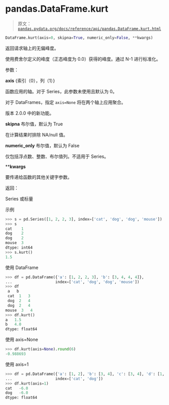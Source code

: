 # pandas.DataFrame.kurt

> 原文：[`pandas.pydata.org/docs/reference/api/pandas.DataFrame.kurt.html`](https://pandas.pydata.org/docs/reference/api/pandas.DataFrame.kurt.html)

```py
DataFrame.kurt(axis=0, skipna=True, numeric_only=False, **kwargs)
```

返回请求轴上的无偏峰度。

使用费舍尔定义的峰度（正态峰度为 0.0）获得的峰度。通过 N-1 进行标准化。

参数：

**axis** {索引（0），列（1）}

函数应用的轴。对于 Series，此参数未使用且默认为 0。

对于 DataFrames，指定 `axis=None` 将在两个轴上应用聚合。

版本 2.0.0 中的新功能。

**skipna** 布尔值，默认为 True

在计算结果时排除 NA/null 值。

**numeric_only** 布尔值，默认为 False

仅包括浮点数、整数、布尔值列。不适用于 Series。

****kwargs**

要传递给函数的其他关键字参数。

返回：

Series 或标量

示例

```py
>>> s = pd.Series([1, 2, 2, 3], index=['cat', 'dog', 'dog', 'mouse'])
>>> s
cat    1
dog    2
dog    2
mouse  3
dtype: int64
>>> s.kurt()
1.5 
```

使用 DataFrame

```py
>>> df = pd.DataFrame({'a': [1, 2, 2, 3], 'b': [3, 4, 4, 4]},
...                   index=['cat', 'dog', 'dog', 'mouse'])
>>> df
 a   b
 cat  1   3
 dog  2   4
 dog  2   4
mouse  3   4
>>> df.kurt()
a   1.5
b   4.0
dtype: float64 
```

使用 axis=None

```py
>>> df.kurt(axis=None).round(6)
-0.988693 
```

使用 axis=1

```py
>>> df = pd.DataFrame({'a': [1, 2], 'b': [3, 4], 'c': [3, 4], 'd': [1, 2]},
...                   index=['cat', 'dog'])
>>> df.kurt(axis=1)
cat   -6.0
dog   -6.0
dtype: float64 
```
